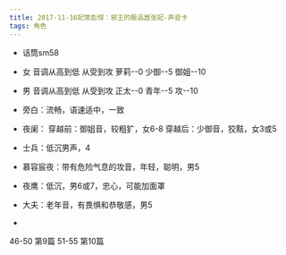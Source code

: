 ```yaml
---
title: 2017-11-16妃常彪悍：邪王的极品嚣张妃-声音卡
tags: 角色
---
```

* 话筒sm58
* 女 音调从高到低 从受到攻 
萝莉--0
少御--5
御姐--10

* 男 音调从高到低 从受到攻 
正太--0
青年--5
攻--10

* 旁白：流畅，语速适中，一致

* 夜阑：
穿越前：御姐音，较粗犷，女6-8
穿越后：少御音，狡黠，女3或5

* 士兵：低沉男声，4

* 慕容宸夜：带有危险气息的攻音，年轻，聪明，男5
* 夜鹰：低沉，男6或7，忠心，可能加面罩
* 大夫：老年音，有畏惧和恭敬感，男5
* 


46-50 第9篇
51-55 第10篇